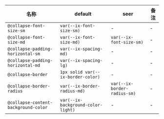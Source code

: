 | 名称 | default | seer | 备注 |
| --- | --- | --- | --- |
| `@collapse-font-size-sm` | `var(--ix-font-size-sm)` | - | - |
| `@collapse-font-size-md` | `var(--ix-font-size-md)` | `var(--ix-font-size-sm)` | - |
| `@collapse-padding-horizontal-sm` | `var(--ix-spacing-md)` | - | - |
| `@collapse-padding-horizontal-md` | `var(--ix-spacing-lg)` | - | - |
| `@collapse-border` | `1px solid var(--ix-border-color)` | - | - |
| `@collapse-border-radius` | `var(--ix-border-radius-md)` | `var(--ix-border-radius-sm)` | - |
| `@collapse-content-background-color` | `var(--ix-background-color-light)` | - | - |

